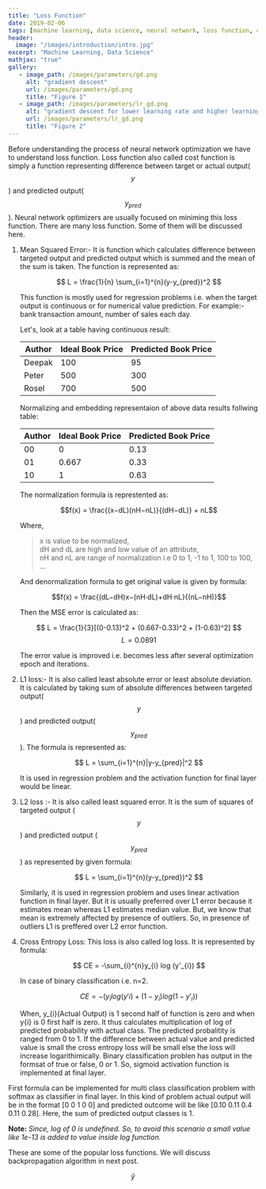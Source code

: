 ```yaml
---
title: "Loss Function"
date: 2019-02-06
tags: [machine learning, data science, neural network, loss function, cost function]
header:
  image: "/images/introduction/intro.jpg"
excerpt: "Machine Learning, Data Science"
mathjax: "true"
gallery:
   - image_path: /images/parameters/gd.png
     alt: "gradient descent"
     url: /images/parameters/gd.png
     title: "Figure 1"
   - image_path: /images/parameters/lr_gd.png
     alt: "gradient descent for lower learning rate and higher learning rate"
     url: /images/parameters/lr_gd.png
     title: "Figure 2"
---
```


Before understanding the process of neural network optimization we have to understand loss function. Loss function also called cost function is simply a function representing difference between target or actual output($$y$$) and predicted output($$y_{pred}$$). Neural network optimizers are usually focused on miniming this loss function. There are many loss function. Some of them will be discussed here.

1. Mean Squared Error:-
   It is function which calculates difference between targeted output and predicted output which is summed and the mean of the sum is taken. The function is represented as:
   
   $$ L = \frac{1}{n} \sum_{i=1}^{n}(y-y_{pred})^2 $$
   
   This function is mostly used for regression problems i.e. when the target output is continuous or for numerical value prediction. For example:- bank transaction amount, number of sales each day.
   
   Let's, look at a table having continuous result: 
   
   | Author |Ideal Book Price | Predicted Book Price| 
   |--------|-----------------|------------------|
   | Deepak | 100 | 95 |
   | Peter | 500 | 300 |
   | Rosel | 700 | 500 |
   
   
   Normalizing and embedding representaion of above data results follwing table:
   
   | Author | Ideal Book Price | Predicted Book Price| 
   |--------|------------------|------------------|
   | 00 |0 | 0.13 |
   | 01 |0.667 | 0.33 |
   | 10 |1 | 0.63 |
   
   The normalization formula is represtented as:
   
   $$f(x) = \frac{(x−dL)(nH−nL)}{(dH−dL)} + nL$$
   
   Where, 
    > x is value to be normalized,   
    > dH and dL are high and low value of an attribute,          
    > nH and nL are range of normalization i.e 0 to 1, -1 to 1, 100 to 100, ...
   
   And denormalization formula to get original value is given by formula:
   
   $$f(x) = \frac{(dL−dH)x−(nH·dL)+dH·nL}{(nL−nH)}$$
   
   Then the MSE error is calculated as:
   
   $$ L = \frac{1}{3}[(0-0.13)^2 + (0.667-0.33)^2 + (1-0.63)^2] $$
   $$ L = 0.0891 $$
   
   The error value is improved i.e. becomes less after several optimization epoch and iterations. 
   
 2. L1 loss:-
    It is also called least absolute error or least absolute deviation. It is calculated by taking sum of absolute differences between targeted output($$ y $$) and predicted output($$ y_{pred} $$). The formula is represented as:
    
    $$ L = \sum_{i=1}^{n}|y-y_{pred}|^2 $$
    
    It is used in regression problem and the activation function for final layer would be linear.
    
 3. L2 loss :-
    It is also called least squared error. It is the sum of squares of targeted output ($$ y $$) and predicted output ($$ y_{pred} $$) as represented by given formula:
    
    $$ L = \sum_{i=1}^{n}(y-y_{pred})^2  $$
    
    Similarly, it is used in regression problem and uses linear activation function in final layer. But it is usually preferred over L1 error because it estimates mean whereas L1 estimates median value. But, we know that mean is extremely affected by presence of outliers. So, in presence of outliers L1 is preffered over L2 error function.
    
 4. Cross Entropy Loss:
    This loss is also called log loss. It is represented by formula:
    
    $$ CE = -\sum_{i}^{n}y_{i} log (y'_{i}) $$
    
    In case of binary classification i.e. n=2.
    
    $$ CE = -(y_{i}log(y'{i}) + (1-y_{i})log(1-y'_{i})) $$
    
    When, y_{i}(Actual Output) is 1 second half of function is zero and when y{i} is 0 first half is zero. It thus calculates multiplication of log of predicted probability with actual class. The predicted probalitity is ranged from 0 to 1. If the difference between actual value and predicted value is small the cross entropy loss will be small else the loss will increase logarithimically. Binary classification problen has output in the formsat of true or false, 0 or 1. So, sigmoid activation function is implemented at final layer.
    
   First formula can be implemented for multi class classification problem with softmax as classifier in final layer.
   In this kind of problem actual output will be in the format [0 0 1 0 0] and predicted outcome will be like [0.10 0.11 0.4 0.11 0.28]. Here, the sum of predicted output classes is 1. 
   
   **Note:** *Since, log of 0 is undefined. So, to avoid this scenario a small value like 1e-13 is added to value inside  log function.*
   
These are some of the popular loss functions. We will discuss backpropagation algorithm in next post.

$$ \hat{y} $$
   
    
 
